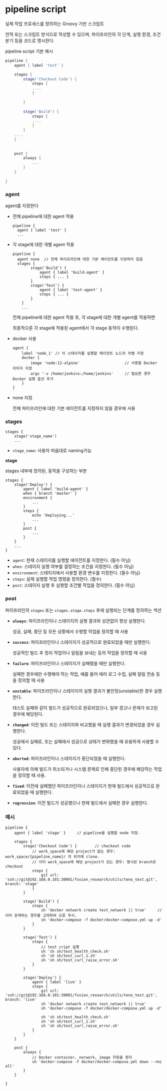 # pipeline script

실제 작업 프로세스를 정의하는 Groovy 기반 스크립트

언적 또는 스크립트 방식으로 작성할 수 있으며, 파이프라인의 각 단계, 실행 환경, 조건 분기 등을 코드로 명시한다.

pipeline script 기본 예시

```groovy
pipeline {
    agent { label 'test' } 

    stages {
    	stage('Checkout Code') { 	
    		steps {
   			....
            }
   
        }
        
        stage('Build') { 
            steps {
			....
            }
        }
    ....
    }
    
    
    post {
        always {
            ...
        }
    }
    
}
```

### agent

agent를 지정한다

- 전체 pipeline에 대한 agent 적용

  ```
  pipeline {
  	agent { label 'test' } 
  	...
  ```

- 각 stage에 대한 개별 agent 적용

  ```
  pipeline {
  	agent none  // 전체 파이프라인에 대한 기본 에이전트를 지정하지 않음
  	stages {
          stage('Build') {
              agent { label 'build-agent' }
              steps { ... }
          }
          stage('Test') {
              agent { label 'test-agent' }
              steps { ... }
          }
      }
      ...
  ```

  전체 pipeline에 대한 agent 적용 후, 각 stage에 대한 개별 agent를 적용하면

  최종적으론 각 stage에 적용된 agent에서 각 stage 동작이 수행된다.

- docker 사용

  ```
  agent {
      label 'node_1' // 이 스테이지를 실행할 에이전트 노드의 라벨 지정
      docker {
          image 'node:12-alpine' 					// 사용할 Docker 이미지 지정
          args '-v /home/jenkins:/home/jenkins' 	// 필요한 경우 Docker 실행 옵션 추가
      }
  }
  ```

- none 지정

  전체 파이프라인에 대한 기본 에이전트를 지정하지 않을 경우에 사용

  





### stages

```
stages {
    stage('stage_name') 
    ...
```

- `stage_name`: 사용자 마음대로 naming가능



**stage**

stages 내부에 정의된, 동작을 구성하는 부분

```
stages {
    stage('Deploy') {
        agent { label 'build-agent' }
        when { branch 'master' }
        environment {
            ...
        }
        steps {
            echo 'Deploying...'
            ...
        }
        post {
            ...
        }
    }
    ...
}
```

- `agent`: 현재 스테이지를 실행할 에이전트를 지정한다.  (필수 아님)
- `when`: 스테이지 실행 여부를 결정하는 조건을 지정한다. (필수 아님)
- `environment`: 스테이지에서 사용할 환경 변수를 지정한다. (필수 아님)
- `steps`: 실제 실행할 작업 명령을 정의한다. (필수)
- `post`: 스테이지 실행 후 실행할 조건별 작업을 정의한다. (필수 아님)



### post

파이프라인의 `stages` 또는 `stages.stage.steps` 후에 실행되는 단계를 정의하는 섹션

- **`always`**: 파이프라인이나 스테이지의 실행 결과와 상관없이 항상 실행한다. 

  성공, 실패, 중단 등 모든 상황에서 수행할 작업을 정의할 때 사용

- **`success`**: 파이프라인이나 스테이지가 성공적으로 완료되었을 때만 실행한다. 

  성공적인 빌드 후 정리 작업이나 알림을 보내는 등의 작업을 정의할 때 사용

- **`failure`**: 파이프라인이나 스테이지가 실패했을 때만 실행한다. 

  실패한 경우에만 수행해야 하는 작업, 예를 들어 에러 로그 수집, 실패 알림 전송 등을 정의할 때 사용

- **`unstable`**: 파이프라인이나 스테이지의 실행 결과가 불안정(unstable)한 경우 실행한다. 

  테스트 실패와 같이 빌드가 성공적으로 완료되었으나, 일부 경고나 문제가 보고된 경우에 해당된다.

- **`changed`**: 이전 빌드 또는 스테이지와 비교했을 때 실행 결과가 변경되었을 경우 실행한다. 

  성공에서 실패로, 또는 실패에서 성공으로 상태가 변화했을 때 유용하게 사용할 수 있다.

- **`aborted`**: 파이프라인이나 스테이지가 중단되었을 때 실행한다. 

  사용자에 의해 빌드가 취소되거나 시스템 문제로 인해 중단된 경우에 해당하는 작업을 정의할 때 사용.

- **`fixed`**: 이전에 실패했던 파이프라인이나 스테이지가 현재 빌드에서 성공적으로 완료되었을 때 실행한다.

- **`regression`**: 이전 빌드가 성공했으나 현재 빌드에서 실패한 경우 실행한다. 



### 예시

```
pipeline {
	agent { label 'stage' }		// pipeline을 실행할 node 지정.

    stages {
    	stage('Checkout Code') { 		// checkout code
    	    // work_space에 해당 project가 없는 경우: work_space/{pipeline_name}/ 의 위치에 clone.
    		// 이미 work_space에 해당 project가 있는 경우: 명시된 branch로 checkout
            steps {
                git url: 'ssh://git@192.168.0.101:30001/fusion_research/utils/teno_test.git', branch: 'stage'
            }
        }
        
        stage('Build') { 
            steps {
                sh 'docker network create test_network || true'		// 이미 존재하는 경우를 고려하여 오류 무시.
                sh 'docker-compose -f docker/docker-compose.yml up -d'
            }
        }
        
        stage('Test') { 
            steps {
				// test cript 실행
                sh 'sh sh/test_health_check.sh'
                sh 'sh sh/test_curl_1.sh'
                sh 'sh sh/test_curl_raise_error.sh'
            }
        }       
        
        stage('Deploy') { 
        	agent { label 'live' }
            steps {
                git url: 'ssh://git@192.168.0.101:30001/fusion_research/utils/teno_test.git', branch: 'live'
				sh 'docker network create test_network || true'	
				sh 'docker-compose -f docker/docker-compose.yml up -d'
				
                sh 'sh sh/test_health_check.sh'
                sh 'sh sh/test_curl_1.sh'
                sh 'sh sh/test_curl_raise_error.sh'
            }
        }
    }
    
    post {
        always {
        	// Docker container, nerwork, image 자원을 정리
            sh 'docker-compose -f docker/docker-compose.yml down --rmi all' 
        }
    }
    
}
```





